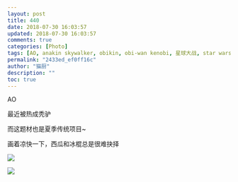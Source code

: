 ```yaml
---
layout: post
title: 440
date: 2018-07-30 16:03:57
updated: 2018-07-30 16:03:57
comments: true
categories: [Photo]
tags: [AO, anakin skywalker, obikin, obi-wan kenobi, 星球大战, star wars]
permalink: "2433ed_ef0ff16c"
author: "猫厨"
description: ""
toc: true
---
```


<p>AO</p> 
<p>最近被热成秃驴</p> 
<p>而这题材也是夏季传统项目~</p> 
<p>画着凉快一下，西瓜和冰棍总是很难抉择</p>

![](/img/img_cVZNdzJtQk9JV2N4L2h2SmVSbGdOU2Q0akY1SGZFYmd3QVVxYkdVakdIZjNmdVRrZUE4U2RnPT0.jpg)

![](/img/img_cVZNdzJtQk9JV2ZxZ3ZiZjNDUy9qbFlORmtSNHFIL2pjNUNleTZKOTg5WlRGV0tuNmZ0aGpnPT0.jpg)
